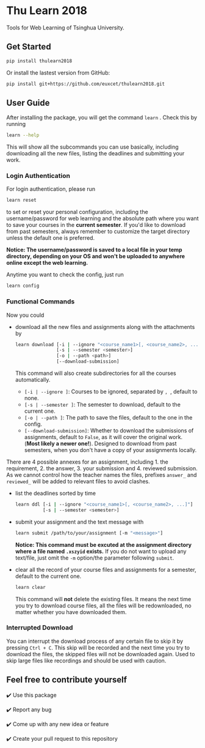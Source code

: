 # Thu Learn 2018

Tools for Web Learning of Tsinghua University.

## Get Started
```bash
pip install thulearn2018
```

Or install the lastest version from GitHub:

```bash
pip install git+https://github.com/euxcet/thulearn2018.git
```

## User Guide

After installing the package, you will get the command `learn` . Check this by running 

```bash
learn --help
```

This will show all the subcommands you can use basically, including downloading all the new files, listing the deadlines and submitting your work.

### Login Authentication

For login authentication, please run 

```bash
learn reset
```

to set or reset your personal configuration, including the username/password for web learning and the absolute path where you want to save your courses in the **current semester**. If you'd like to download from past semesters, always remember to customize the target directory unless the default one is preferred.

**Notice: The username/password is saved to a local file in your temp directory, depending on your OS and won't be uploaded to anywhere online except the web learning.**

Anytime you want to check the config, just run 

```bash
learn config
```

### Functional Commands

Now you could 

- download all the new files and assignments along with the attachments by

  ```bash
  learn download [-i | --ignore "<course_name1>[, <course_name2>, ...]"]
                 [-s | --semester <semester>]
                 [-o | --path <path>]
                 [--download-submission]
  ```
  
	This command will also create subdirectories for all the courses automatically.
  
  - `[-i | --ignore ]`: Courses to be ignored, separated by `, `, default to none.
  - `[-s | --semester ]`: The semester to download, default to the current one.
  - `[-o | --path ]`: The path to save the files, default to the one in the config.
  - `[--download-submission]`: Whether to download the submissions of assignments, default to `False`, as it will cover the original work. (**Most likely a newer one!**). Designed to download from past semesters, when you don't have a copy of your assignments locally.

There are 4 possible annexes for an assignment, including 1. the requirement, 2. the answer, 3. your submission and 4. reviewed submission. As we cannot control how the teacher names the files, prefixes `answer_` and `reviewed_` will be added to relevant files to avoid clashes.

- list the deadlines sorted by time

  ```bash
  learn ddl [-i | --ignore "<course_name1>[, <course_name2>, ...]"]
            [-s | --semester <semester>]
  ```
  

- submit your assignment and the text message with 

  ```bash
  learn submit /path/to/your/assignment [-m "<message>"]
  ```

  **Notice: This command must be excuted at the assignment directory where a file named `.xszyid` exists.**
  If you do not want to upload any text/file, just omit the `-m` option/the parameter following `submit`. 

- clear all the record of your course files and assignments for a semester, default to the current one.

  ```bash
  learn clear 
  ```

  This command will **not** delete the existing files. It means the next time you try to download course files, all the files will be redownloaded, no matter whether you have downloaded them. 

### Interrupted Download

You can interrupt the download process of any certain file to skip it by pressing `Ctrl + C`. This skip will be recorded and the next time you try to download the files, the skipped files will not be downloaded again. Used to skip large files like recordings and should be used with caution.

## Feel free to contribute yourself

:heavy_check_mark: Use this package

:heavy_check_mark: Report any bug

:heavy_check_mark: ​Come up with any new idea or feature

:heavy_check_mark: Create your pull request to this repository
